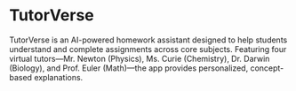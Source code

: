 # TutorVerse
TutorVerse is an AI-powered homework assistant designed to help students understand and complete assignments across core subjects. Featuring four virtual tutors—Mr. Newton (Physics), Ms. Curie (Chemistry), Dr. Darwin (Biology), and Prof. Euler (Math)—the app provides personalized, concept-based explanations.

